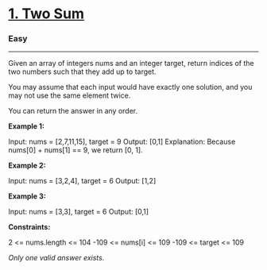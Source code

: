 # [1. Two Sum](https://leetcode.com/problems/two-sum/)
### Easy
<hr>

Given an array of integers nums and an integer target, return indices of the two numbers such that they add up to target.

You may assume that each input would have exactly one solution, and you may not use the same element twice.

You can return the answer in any order.
 

__Example 1:__

Input: nums = [2,7,11,15], target = 9
Output: [0,1]
Explanation: Because nums[0] + nums[1] == 9, we return [0, 1].

__Example 2:__

Input: nums = [3,2,4], target = 6
Output: [1,2]

__Example 3:__

Input: nums = [3,3], target = 6
Output: [0,1]
 

__Constraints:__

2 <= nums.length <= 104
-109 <= nums[i] <= 109
-109 <= target <= 109

_Only one valid answer exists._